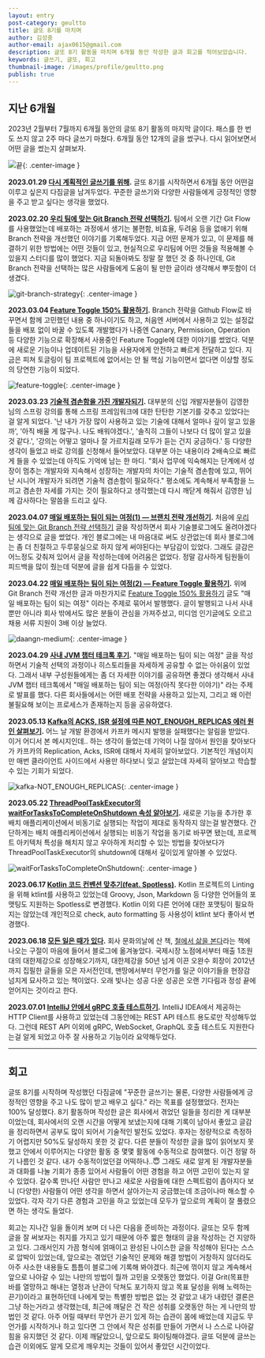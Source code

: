 ```yaml
---
layout: entry
post-category: geultto
title: 글또 8기를 마치며
author: 김성중
author-email: ajax0615@gmail.com
description: 글또 8기 활동을 마치며 6개월 동안 작성한 글과 회고를 적어보았습니다.
keywords: 글쓰기, 글또, 회고
thumbnail-image: /images/profile/geultto.png
publish: true
---
```


## 지난 6개월
2023년 2월부터 7월까지 6개월 동안의 글또 8기 활동의 마지막 글이다. 패스를 한 번도 쓰지 않고 2주 마다 글쓰기 마쳤다. 6개월 동안 12개의 글을 썼구나. 다시 읽어보면서 어떤 글을 썼는지 살펴보자.

![끝](/images/2023/07/16/8th-end.png "끝"){: .center-image }

 
**2023.01.29 [다시 계획적인 글쓰기를 위해](https://sungjk.github.io/2023/01/29/geultto-8th.html).**
글또 8기를 시작하면서 6개월 동안 어떤걸 이루고 싶은지 다짐글을 남겨두었다. 꾸준한 글쓰기와 다양한 사람들에게 긍정적인 영향을 주고 받고 싶다는 생각을 했었다.<br/>

**2023.02.20 [우리 팀에 맞는 Git Branch 전략 선택하기](https://sungjk.github.io/2023/02/20/branch-strategy.html).**
팀에서 오랜 기간 Git Flow를 사용했었는데 배포하는 과정에서 생기는 불편함, 비효율, 두려움 등을 없애기 위해 Branch 전략을 개선했던 이야기를 기록해두었다. 지금 어떤 문제가 있고, 이 문제를 해결하기 위한 방법에는 어떤 것들이 있고, 현실적으로 우리팀에 어떤 것들을 적용해볼 수 있을지 스터디를 많이 했었다. 지금 되돌아봐도 정말 잘 했던 것 중 하나인데, Git Branch 전략을 선택하는 많은 사람들에게 도움이 될 만한 글이라 생각해서 뿌듯함이 더 생겼다.<br/>

![git-branch-strategy](/images/2023/07/16/git-branch-strategy.png "git-branch-strategy"){: .center-image }

**2023.03.04 [Feature Toggle 150% 활용하기](https://sungjk.github.io/2023/03/04/feature-toggle.html).**
Branch 전략을 Github Flow로 바꾸면서 함께 고민했던 내용 중 하나이기도 하고, 처음엔 서버에서 사용하고 있는 설정값들을 배포 없이 바꿀 수 있도록 개발했다가 나중엔 Canary, Permission, Operation 등 다양한 기능으로 확장해서 사용중인 Feature Toggle에 대한 이야기를 썼었다. 덕분에 새로운 기능이나 업데이트된 기능을 사용자에게 안전하고 빠르게 전달하고 있다. 지금은 피쳐 토글링이 팀 프로젝트에 없어서는 안 될 핵심 기능이면서 없다면 이상할 정도의 당연한 기능이 되었다.<br/>

![feature-toggle](/images/2023/07/16/feature-toggle.png "feature-toggle"){: .center-image }

**2023.03.23 [기술적 겸손함을 가진 개발자되기](https://sungjk.github.io/2023/03/23/inflearn-spring-boot.html).**
대부분의 신입 개발자분들이 김영한 님의 스프링 강의를 통해 스프링 프레임워크에 대한 탄탄한 기본기를 갖추고 있었다는 걸 알게 되었다. '난 내가 가장 많이 사용하고 있는 기술에 대해서 얼마나 깊이 알고 있을까', '아직 배울 게 많구나. 나도 배워야겠다.', '솔직히 그들이 나보다 더 많이 알고 있을 것 같다.', '강의는 어떻고 얼마나 잘 가르치길래 모두가 듣는 건지 궁금하다.' 등 다양한 생각이 들었고 바로 강의를 신청해서 들어보았다. 대부분 아는 내용이라 2배속으로 빠르게 들을 수 있었는데 아직도 기억에 남는 한 마디. "회사 업무에 익숙해지는 단계에서 성장이 멈추는 개발자와 지속해서 성장하는 개발자의 차이는 기술적 겸손함에 있고, 뛰어난 시니어 개발자가 되려면 기술적 겸손함이 필요하다." 평소에도 계속해서 부족함을 느끼고 겸손한 자세를 가지는 것이 필요하다고 생각했는데 다시 깨닫게 해줘서 김영한 님께 감사하다는 말씀을 드리고 싶다.<br/>

**2023.04.07 [매일 배포하는 팀이 되는 여정(1) — 브랜치 전략 개선하기](https://medium.com/daangn/%EB%A7%A4%EC%9D%BC-%EB%B0%B0%ED%8F%AC%ED%95%98%EB%8A%94-%ED%8C%80%EC%9D%B4-%EB%90%98%EB%8A%94-%EC%97%AC%EC%A0%95-1-%EB%B8%8C%EB%9E%9C%EC%B9%98-%EC%A0%84%EB%9E%B5-%EA%B0%9C%EC%84%A0%ED%95%98%EA%B8%B0-1a1df85b2cff).**
처음에 [우리 팀에 맞는 Git Branch 전략 선택하기](https://sungjk.github.io/2023/02/20/branch-strategy.html) 글을 작성하면서 회사 기술블로그에도 올려야겠다는 생각으로 글을 썼었다. 개인 블로그에는 내 마음대로 써도 상관없는데 회사 블로그에는 좀 더 친절하고 두루뭉실으로 하지 않게 써야된다는 부담감이 있었다. 그래도 글감은 어느정도 갖춰져 있어서 글을 작성하는데에 어려움은 없었다. 정말 감사하게 팀원들이 피드백을 많이 줬는데 덕분에 글을 쉽게 다듬을 수 있었다.<br/>

**2023.04.22 [매일 배포하는 팀이 되는 여정(2) — Feature Toggle 활용하기](https://medium.com/daangn/%EB%A7%A4%EC%9D%BC-%EB%B0%B0%ED%8F%AC%ED%95%98%EB%8A%94-%ED%8C%80%EC%9D%B4-%EB%90%98%EB%8A%94-%EC%97%AC%EC%A0%95-2-feature-toggle-%ED%99%9C%EC%9A%A9%ED%95%98%EA%B8%B0-b52c4a1810cd).**
위에 Git Branch 전략 개선한 글과 마찬가지로 [Feature Toggle 150% 활용하기](https://sungjk.github.io/2023/03/04/feature-toggle.html) 글도 "매일 배포하는 팀이 되는 여정" 이라는 주제로 묶어서 발행했다. 글이 발행되고 나서 사내 뿐만 아니라 회사 밖에서도 많은 분들이 관심을 가져주셨고, 미디엄 인기글에도 오르고 채용 서류 지원이 3배 이상 늘었다.<br/>

![daangn-medium](/images/2023/04/29/daangn-medium.png "daangn-medium"){: .center-image }

**2023.04.29 [사내 JVM 챕터 테크톡 후기](https://sungjk.github.io/2023/04/29/daangn-jvm-tech-talk.html).**
"매일 배포하는 팀이 되는 여정" 글을 작성하면서 기술적 선택의 과정이나 히스토리들을 자세하게 공유할 수 없는 아쉬움이 있었다. 그래서 내부 구성원들에게는 좀 더 자세한 이야기를 공유하면 좋겠다 생각해서 사내 JVM 챕터 테크톡에서 "매일 배포하는 팀이 되는 여정(아직 못다한 이야기)" 라는 주제로 발표를 했다. 다른 회사들에서는 어떤 배포 전략을 사용하고 있는지, 그리고 왜 이런 불필요해 보이는 프로세스가 존재하는지 등을 공유하였다.<br/>

**2023.05.13 [Kafka의 ACKS, ISR 설정에 따른 NOT_ENOUGH_REPLICAS 에러 원인 살펴보기](https://sungjk.github.io/2023/05/13/kafka-not-enough-replicas.html).**
어느 날 개발 환경에서 카프카 메시지 발행을 실패했다는 알림을 받았다. 이거 어디서 본 메시지인데.. 하는 생각이 들었는데 기억이 나질 않아서 원인을 찾아보다가 카프카의 Replication, Acks, ISR에 대해서 자세히 알아보았다. 기본적인 개념이지만 매번 클라이언트 사이드에서 사용만 하다보니 잊고 살았는데 자세히 알아보고 학습할 수 있는 기회가 되었다.<br/>

![kafka-NOT_ENOUGH_REPLICAS](/images/2023/07/16/kafka-NOT_ENOUGH_REPLICAS.png "kafka-NOT_ENOUGH_REPLICAS"){: .center-image }

**2023.05.22 [ThreadPoolTaskExecutor의 waitForTasksToCompleteOnShutdown 속성 알아보기](https://sungjk.github.io/2023/05/22/spring-boot-graceful-shutdown.html).**
새로운 기능을 추가한 후 배치 애플리케이션에서 비동기로 실행되는 작업이 제대로 동작하지 않는걸 발견했다. 간단하게는 배치 애플리케이션에서 실행되는 비동기 작업을 동기로 바꾸면 됐는데, 프로젝트 아키텍처 특성을 해치지 않고 우아하게 처리할 수 있는 방법을 찾아보다가 ThreadPoolTaskExecutor의 shutdown에 대해서 깊이있게 알아볼 수 있었다.<br/>

![waitForTasksToCompleteOnShutdown](/images/2023/07/16/waitForTasksToCompleteOnShutdown.png "waitForTasksToCompleteOnShutdown"){: .center-image }

**2023.06.17 [Kotlin 코드 컨벤션 맞추기(feat. Spotless)](https://sungjk.github.io/2023/06/17/spotless-ktlint.html).**
Kotlin 프로젝트의 Linting을 위해 ktlint를 사용하고 있었는데 Groovy, Json, Markdown 등 다양한 언어들의 포맷팅도 지원하는 Spotless로 변경했다. Kotlin 이외 다른 언어에 대한 포맷팅이 필요하지는 않았는데 개인적으로 check, auto formatting 등 사용성이 ktlint 보다 좋아서 변경했다.<br/>

**2023.06.18 [모든 일은 때가 있다](https://sungjk.github.io/2023/06/18/time.html).**
회사 문화의날에 산 책, [철에서 삶을 본다](https://www.yes24.com/Product/Goods/118101126)라는 책에 나오는 구절이 마음에 들어서 블로그에 옮겨놓았다. 국제시장 노점에서부터 매출 1조원대의 대한제강으로 성장해오기까지, 대한제강을 50년 넘게 이끈 오완수 회장이 2012년까지 집필한 글들을 모은 자서전인데, 맨땅에서부터 무언가를 일군 이야기들을 현장감 넘치게 묘사하고 있는 책이었다. 오래 빛나는 성공 다운 성공은 오랜 기다림과 정성 끝에 얻어지는 것이라고 한다. <br/>

**2023.07.01 [IntelliJ 안에서 gRPC 호출 테스트하기](https://sungjk.github.io/2023/07/01/intellij-grpc-test.html).**
IntelliJ IDEA에서 제공하는 HTTP Client를 사용하고 있었는데 그동안에는 REST API 테스트 용도로만 작성해두었다. 그런데 REST API 이외에 gRPC, WebSocket, GraphQL 호출 테스트도 지원한다는걸 알게 되었고 아주 잘 사용하고 기능이라 요약해두었다.<br/>

---

## 회고
글또 8기를 시작하며 작성했던 다짐글에 "꾸준한 글쓰기는 물론, 다양한 사람들에게 긍정적인 영향을 주고 나도 많이 받고 배우고 싶다." 라는 목표를 설정했었다. 전자는 100% 달성했다. 8기 활동하며 작성한 글은 회사에서 겪었던 일들을 정리한 게 대부분이었는데, 회사에서의 오랜 시간을 어떻게 보냈는지에 대해 기록이 남아서 좋았고 글감을 정리하면서 공부도 많이 되어서 기술적인 발전도 있었다. 후자는 정량적으로 측정하기 어렵지만 50%도 달성하지 못한 것 같다. 다른 분들이 작성한 글을 많이 읽어보지 못했고 안에서 이루어지는 다양한 활동 중 몇몇 활동에 수동적으로 참여했다. 이건 정말 하기 나름인 것 같다. 내가 수동적이었던걸 어떡하나..😇 그래도 새로 알게 된 개발자분들과 대화를 나눌 기회가 종종 있어서 사람들이 어떤 경험을 하고 어떤 고민이 있는지 알 수 있었다. 갈수록 만나던 사람만 만나고 새로운 사람들에 대한 스펙트럼이 좁아지다 보니 (다양한) 사람들이 어떤 생각을 하면서 살아가는지 궁금했는데 조금이나마 해소할 수 있었다. 각자 각기 다른 경험과 고민을 하고 있었는데 모두가 앞으로의 계획이 잘 풀렸으면 하는 생각도 들었다. 

회고는 지나간 일을 돌이켜 보며 더 나은 다음을 준비하는 과정이다. 글또는 모두 함께 글을 잘 써보자는 취지를 가지고 있기 때문에 아주 짧은 형태의 글을 작성하는 건 지양하고 있다. 그래서인지 가끔 형식에 얽매이고 완성된 나이스한 글을 작성해야 된다는 스스로 압박이 있었는데, 앞으로는 겪었던 기술적인 문제와 해결 방법이 거창하지 않더라도 아주 사소한 내용들도 틈틈이 블로그에 기록해 봐야겠다. 최근에 꺾이지 않고 계속해서 앞으로 나아갈 수 있는 나만의 방법이 뭘까 고민을 오랫동안 했었다. 이걸 Grit(목표한 바를 열망하고 해내는 열정과 난관이 닥쳐도 포기하지 않고 목표 달성을 위해 노력하는 끈기)이라고 표현하던데 나에게 맞는 특별한 방법은 없는 것 같았고 내가 내렸던 결론은 그냥 하는거라고 생각했는데, 최근에 깨달은 건 작은 성취를 오랫동안 하는 게 나만의 방법인 것 같다. 아주 어릴 때부터 무언가 끈기 있게 하는 습관이 몸에 배었는데 지금도 무언가를 시작하거나 하고 있다면 그 안에서 작은 성취를 만들어 가면서 나 스스로 나아갈 힘을 유지했던 것 같다. 이제 깨달았으니, 앞으로도 화이팅해야겠다. 글또 덕분에 글쓰는 습관 이외에도 알게 모르게 깨우치는 것들이 있어서 좋았던 시간이었다.
